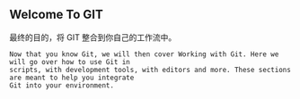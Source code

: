 ## Welcome To GIT
最终的目的，将 GIT 整合到你自己的工作流中。

	Now that you know Git, we will then cover Working with Git. Here we will go over how to use Git in
	scripts, with development tools, with editors and more. These sections are meant to help you integrate
	Git into your environment.

